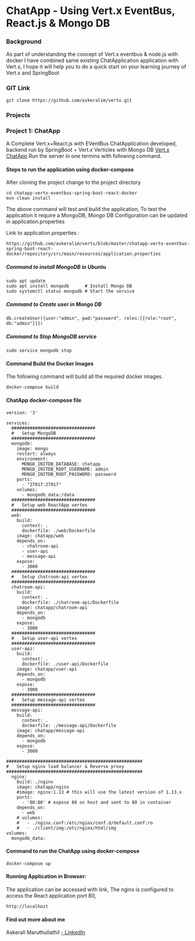 # ChatApp - Using Vert.x EventBus, React.js & Mongo DB
### Background
As part of understanding the concept of Vert.x eventbus & node.js with docker I have combined same existing ChatApplication application with Vert.x, I hope it will help you to do a quick start on your learning journey of Vert.x and SpringBoot

### GIT Link
```
git clone https://github.com/askeralim/vertx.git
```
### Projects
### Project 1: ChatApp  
A Complete Vert.x+React.js with EVentBus ChatApplication developed, backend run by SpringBoot + Vert.x Verticles with Mongo DB 
[Vert.x ChatApp](https://github.com/askeralim/vertx/tree/master/chatapp-vertx-eventbus-spring-boot-react-docker) 
Run the server in one termins with following command.
#### Steps to run the application using docker-compose
After cloning the project change to the project directory
```
cd chatapp-vertx-eventbus-spring-boot-react-docker
mvn clean install
```
The above command will test and build the application, To test the application it require a MongoDB, Mongo DB Configuration can be updated in application.properties 

Link to application.properties :
```
https://github.com/askeralim/vertx/blob/master/chatapp-vertx-eventbus-spring-boot-react-docker/repository/src/main/resources/application.properties
```
##### Command to install MongoDB in Ubuntu
```
sudo apt update
sudo apt install mongodb      # Install Mongo DB
sudo systemctl status mongodb # Start the service
```
##### Command to Create user in Mongo DB
```
db.createUser({user:"admin", pwd:"password", roles:[{role:"root", db:"admin"}]})
```
##### Command to Stop MongoDB service
```
sudo service mongodb stop
```
#### Command Build the Docker Images
The following command will build all the required docker images.
```
docker-compose build
```
#### ChatApp docker-compose file
```
version: '3'

services:
  ################################
  #   Setup MongoDB
  ################################
  mongodb:
    image: mongo
    restart: always
    environment:
      MONGO_INITDB_DATABASE: chatapp
      MONGO_INITDB_ROOT_USERNAME: admin
      MONGO_INITDB_ROOT_PASSWORD: password
    ports:
      - "27017:27017"
    volumes:
      - mongodb_data:/data
  ################################
  #   Setup web ReactApp vertex
  ################################
  web:
    build:
      context: .
      dockerfile: ./web/Dockerfile
    image: chatapp/web
    depends_on:
      - chatroom-api
      - user-api
      - message-api
    expose:
      - 3000
  ################################
  #   Setup chatroom-api vertex
  ################################
  chatroom-api:
    build:
      context: .
      dockerfile: ./chatroom-api/Dockerfile
    image: chatapp/chatroom-api
    depends_on:
      - mongodb
    expose:
      - 3000
  ################################
  #   Setup user-api vertex
  ################################
  user-api:
    build:
      context: .
      dockerfile: ./user-api/Dockerfile
    image: chatapp/user-api
    depends_on:
      - mongodb
    expose:
      - 3000
  ################################
  #   Setup message-api vertex
  ################################
  message-api:
    build:
      context: .
      dockerfile: ./message-api/Dockerfile
    image: chatapp/message-api
    depends_on:
      - mongodb
    expose:
      - 3000

####################################################
#   Setup nginx load balancer & Reverse proxy
####################################################
  nginx:
    build: ./nginx
    image: chatapp/nginx
    #image: nginx:1.13 # this will use the latest version of 1.13.x
    ports:
      - '80:80' # expose 80 on host and sent to 80 in container
    depends_on: 
      - web
    # volumes:
    #   - ./nginx.conf:/etc/nginx/conf.d/default.conf:ro
    #   - ./client/img:/etc/nginx/html/img
volumes:
  mongodb_data:
```
#### Command to run the ChatApp using docker-compose
```
docker-compose up
```
#### Running Application in Browser:
The application can be accessed with link, The nginx is configured to access the React application port 80,
```
http://localhost
```

#### Find out more about me

Askerali Maruthullathil [ - LinkedIn](http://linkedin.com/in/askeralim) 
